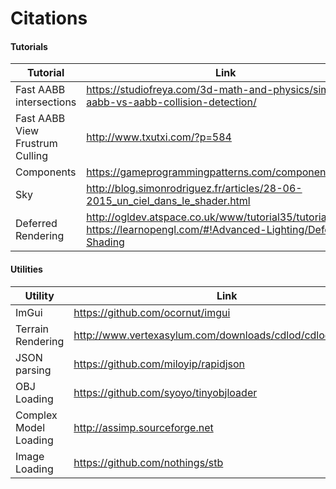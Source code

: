# Citations

#### Tutorials
|Tutorial|Link|
|-------|-----------|
|Fast AABB intersections|https://studiofreya.com/3d-math-and-physics/simple-aabb-vs-aabb-collision-detection/|
|Fast AABB View Frustrum Culling|http://www.txutxi.com/?p=584|
|Components|https://gameprogrammingpatterns.com/component.html|
|Sky|http://blog.simonrodriguez.fr/articles/28-06-2015_un_ciel_dans_le_shader.html|
|Deferred Rendering|http://ogldev.atspace.co.uk/www/tutorial35/tutorial35.html https://learnopengl.com/#!Advanced-Lighting/Deferred-Shading|

#### Utilities
|Utility|Link|
|-------|-----------|
|ImGui|https://github.com/ocornut/imgui|
|Terrain Rendering|http://www.vertexasylum.com/downloads/cdlod/cdlod_latest.pdf|
|JSON parsing|https://github.com/miloyip/rapidjson|
|OBJ Loading|https://github.com/syoyo/tinyobjloader|
|Complex Model Loading|http://assimp.sourceforge.net|
|Image Loading|https://github.com/nothings/stb|
